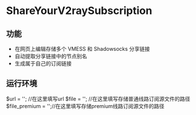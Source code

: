 # ShareYourV2raySubscription

## 功能
- 在网页上编辑存储多个 VMESS 和 Shadowsocks 分享链接
- 自动提取分享链接中的节点别名
- 生成属于自己的订阅链接

## 运行环境


$url = ''; //在这里填写url
$file = ''; //在这里填写存储普通线路订阅源文件的路径
$file_premium = '';//在这里填写存储premium线路订阅源文件的路径
